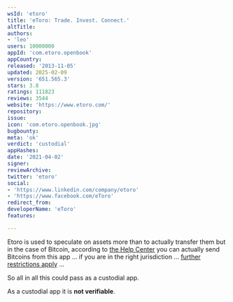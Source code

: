 ```yaml
---
wsId: 'etoro'
title: 'eToro: Trade. Invest. Connect.'
altTitle: 
authors:
- 'leo'
users: 10000000
appId: 'com.etoro.openbook'
appCountry: 
released: '2013-11-05'
updated: 2025-02-09
version: '651.565.3'
stars: 3.8
ratings: 111823
reviews: 3544
website: 'https://www.etoro.com/'
repository: 
issue: 
icon: 'com.etoro.openbook.jpg'
bugbounty: 
meta: 'ok'
verdict: 'custodial'
appHashes: 
date: '2021-04-02'
signer: 
reviewArchive: 
twitter: 'etoro'
social:
- 'https://www.linkedin.com/company/etoro'
- 'https://www.facebook.com/eToro'
redirect_from: 
developerName: 'eToro'
features: 

---
```


Etoro is used to speculate on assets more than to actually transfer them but in
the case of Bitcoin, according to
[the Help Center](https://www.etoro.com/customer-service/help/1422157482/can-i-withdraw-my-cryptocurrencies-from-the-platform/)
you can actually send Bitcoins from this app ... if you are in the right
jurisdiction ...
[further restrictions apply](https://etoro.nanorep.co/widget/widget.html?kb=156763&account=etoro#onloadquestionid=1306615492) ...

So all in all this could pass as a custodial app.

As a custodial app it is **not verifiable**.
